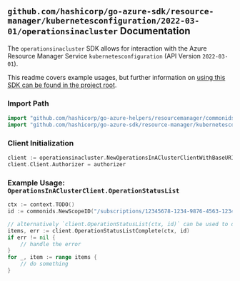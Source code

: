 
## `github.com/hashicorp/go-azure-sdk/resource-manager/kubernetesconfiguration/2022-03-01/operationsinacluster` Documentation

The `operationsinacluster` SDK allows for interaction with the Azure Resource Manager Service `kubernetesconfiguration` (API Version `2022-03-01`).

This readme covers example usages, but further information on [using this SDK can be found in the project root](https://github.com/hashicorp/go-azure-sdk/tree/main/docs).

### Import Path

```go
import "github.com/hashicorp/go-azure-helpers/resourcemanager/commonids"
import "github.com/hashicorp/go-azure-sdk/resource-manager/kubernetesconfiguration/2022-03-01/operationsinacluster"
```


### Client Initialization

```go
client := operationsinacluster.NewOperationsInAClusterClientWithBaseURI("https://management.azure.com")
client.Client.Authorizer = authorizer
```


### Example Usage: `OperationsInAClusterClient.OperationStatusList`

```go
ctx := context.TODO()
id := commonids.NewScopeID("/subscriptions/12345678-1234-9876-4563-123456789012/resourceGroups/some-resource-group")

// alternatively `client.OperationStatusList(ctx, id)` can be used to do batched pagination
items, err := client.OperationStatusListComplete(ctx, id)
if err != nil {
	// handle the error
}
for _, item := range items {
	// do something
}
```
